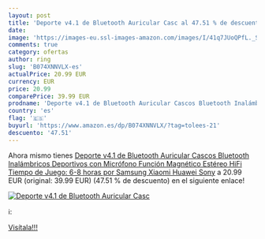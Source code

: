 ```yaml
---
layout: post
title: 'Deporte v4.1 de Bluetooth Auricular Casc al 47.51 % de descuento'
date: 
image: 'https://images-eu.ssl-images-amazon.com/images/I/41q7JUoQPfL._SL200_.jpg'
comments: true
category: ofertas
author: ring
slug: 'B074XNNVLX-es'
actualPrice: 20.99 EUR
currency: EUR
price: 20.99
comparePrice: 39.99 EUR
prodname: 'Deporte v4.1 de Bluetooth Auricular Cascos Bluetooth Inalámbricos Deportivos con Micrófono Función Magnético Estéreo HiFi  Tiempo de Juego: 6-8 horas por Samsung Xiaomi Huawei Sony'
country: 'es'
flag: '🇪🇸'
buyurl: 'https://www.amazon.es/dp/B074XNNVLX/?tag=tolees-21'
descuento: '47.51'
---
```


Ahora mismo tienes [Deporte v4.1 de Bluetooth Auricular Cascos Bluetooth Inalámbricos Deportivos con Micrófono Función Magnético Estéreo HiFi  Tiempo de Juego: 6-8 horas por Samsung Xiaomi Huawei Sony](https://www.amazon.es/dp/B074XNNVLX/?tag=tolees-21) a 20.99 EUR (original: 39.99 EUR) (47.51 %  de descuento) en el siguiente enlace!

[![Deporte v4.1 de Bluetooth Auricular Casc](https://images-eu.ssl-images-amazon.com/images/I/41q7JUoQPfL._SL200_.jpg)](https://www.amazon.es/dp/B074XNNVLX/?tag=tolees-21)

ℹ️:


[Visítala!!!](https://www.amazon.es/dp/B074XNNVLX/?tag=tolees-21)
